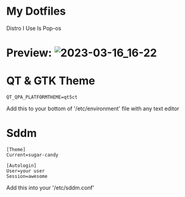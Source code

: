 # My Dotfiles

Distro I Use Is Pop-os

# Preview: ![2023-03-16_16-22](https://user-images.githubusercontent.com/100316787/225743983-6698f8d1-9d04-40cc-9ee0-f5a69ee4510e.png)

# QT & GTK Theme
```
QT_QPA_PLATFORMTHEME=qt5ct
```
Add this to your bottom of '/etc/environment' file with any text editor

# Sddm
```
[Theme]
Current=sugar-candy

[Autologin]
User=your user
Session=awesome
```
Add this into your '/etc/sddm.conf'
